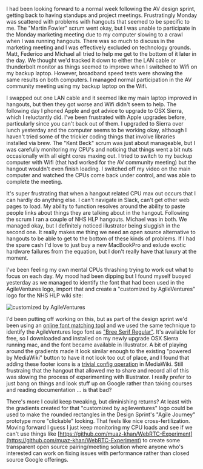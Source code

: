 I had been looking forward to a normal week following the AV design sprint, getting back to having standups and project meetings.  Frustratingly Monday was scattered with problems with hangouts that seemed to be specific to me.  The "Martin Fowler" scrum went okay, but I was unable to participate in the Monday marketing meeting due to my computer slowing to a crawl when I was running hangouts.  There was so much to discuss in the marketing meeting and I was effectively excluded on technology grounds.  Matt, Federico and Michael all tried to help me get to the bottom of it later in the day.  We thought we'd tracked it down to either the LAN cable or thunderbolt monitor as things seemed to improve when I switched to Wifi on my backup laptop.  However, broadband speed tests were showing the same results on both computers.  I managed normal participation in the AV community meeting using my backup laptop on the Wifi. 

I swapped out one LAN cable and it seemed like my main laptop improved in hangouts, but then they got worse and Wifi didn't seem to help.  The following day I phoned Apple and got advice to upgrade to OSX Sierra, which I reluctantly did.  I've been frustrated with Apple upgrades before, particularly since you can't back out of them.  I upgraded to Sierra over lunch yesterday and the computer seems to be working okay, although I haven't tried some of the trickier coding things that involve libraries installed via brew.   The "Kent Beck" scrum was just about manageable, but I was carefully monitoring my CPU's and noticing that things went a bit nuts occasionally with all eight cores maxing out.  I tried to switch to my backup computer with Wifi (that had worked for the AV community meeting) but the hangout wouldn't even finish loading.  I switched off my video on the main computer and watched the CPUs come back under control, and was able to complete the meeting.

It's super frustrating that when a hangout related CPU max out occurs that I can hardly do anything else.  I can't navigate in Slack, can't get other web pages to load.  My ability to function resolves around the ability to paste people links about things they are talking about in the hangout.  Following the scrum I ran a couple of NHS HLP hangouts.  Michael was in both.  We managed okay, but I definitely noticed illustrator being sluggish in the second one.  It really makes me thing we need an open source alternative to hangouts to be able to get to the bottom of these kinds of problems.  If I had the spare cash I'd love to just buy a new MacBookPro and exlude exotic hardware failures from the equation, but I don't really have that luxury at the moment.

I've been feeling my own mental CPUs thrashing trying to work out what to focus on each day.  My mood had been dipping but I found myself buoyed yesterday as we managed to identify the font that had been used in the AgileVentures logo, import that and create a "customized by AgileVentures" logo for the NHS HLP wiki site:

![customized by AgileVentures](https://www.dropbox.com/s/1kekg96rkndea64/customized-by-agileventures-176wide.png?dl=1)

I'd been putting off working on this, but as part of the design sprint we'd been using an [online font matching tool](https://www.fontsquirrel.com/matcherator) and we used the same technique to identify the AgileVentures logo font as ["Bree Serif Regular"](https://www.fontsquirrel.com/fonts/bree-serif).  It's available for free, so I downloaded and installed on my newly upgrade OSX Sierra running mac, and the font became available in Illustrator.  A bit of playing around the gradients made it look similar enough to the existing "powered by MediaWiki" button to have it not look too out of place, and I found that adding these footer icons is a [trivial config operation](https://www.mediawiki.org/wiki/Manual:$wgFooterIcons#Site_customization) in MediaWiki.  Still frustraing that the hangout that allowed me to share and record all of this was slowing the process of experimenting with Illustrator.  I really prefer to just bang on things and look stuff up on Google rather than taking courses and reading documentation ... is that bad?

There's more I could keep tweaking, but diminishing returns?  At least with the gradients created for that "customized by agileventures" logo could be used to make the rounded rectangles in the Design Sprint's "Agile Journey" prototype more "clickable" looking.  That feels like nice cross-fertilization.  Moving forward I guess I just keep monitoring my CPU loads and see if we can't use things like [https://github.com/muaz-khan/WebRTC-Experiment](https://github.com/muaz-khan/WebRTC-Experiment) to create some transparent open source pairing/meeting solution where anyone who's interested can work on fixing issues with performance rather than closed source Google offerings.
